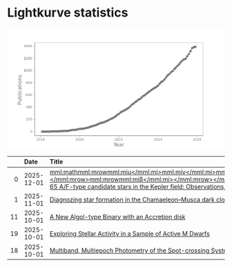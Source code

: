
<h1>Lightkurve statistics</h1>

![publications](out/lightkurve-publications.png)  

|    | Date       | Title                                                                                                                                                                                                                                                                                                                                                                                                                                                                     | Author         |
|---:|:-----------|:--------------------------------------------------------------------------------------------------------------------------------------------------------------------------------------------------------------------------------------------------------------------------------------------------------------------------------------------------------------------------------------------------------------------------------------------------------------------------|:---------------|
|  0 | 2025-12-01 | [<mml:math><mml:mrow><mml:mi>u</mml:mi><mml:mi>v</mml:mi><mml:mi>b</mml:mi><mml:mi>y</mml:mi><mml:mo>‑</mml:mo><mml:msub><mml:mrow><mml:mi>H</mml:mi></mml:mrow><mml:mrow><mml:mi>β</mml:mi></mml:mrow></mml:msub><mml:mspace></mml:mspace></mml:mrow></mml:math> Photoelectric photometry of 65 A/F-type candidate stars in the Kepler field: Observations, stellar parameters and variability analysis](https://ui.adsabs.harvard.edu/abs/2025NewA..12102436F/abstract) | Fox-Machado, L |
|  1 | 2025-11-01 | [Diagnozing star formation in the Chamaeleon–Musca dark cloud complex](https://ui.adsabs.harvard.edu/abs/2025NewA..12002421C/abstract)                                                                                                                                                                                                                                                                                                                                    | Chen, H        |
| 11 | 2025-10-01 | [A New Algol-type Binary with an Accretion disk](https://ui.adsabs.harvard.edu/abs/2025arXiv251007734H/abstract)                                                                                                                                                                                                                                                                                                                                                          | He, T          |
| 19 | 2025-10-01 | [Exploring Stellar Activity in a Sample of Active M Dwarfs](https://ui.adsabs.harvard.edu/abs/2025arXiv251002693R/abstract)                                                                                                                                                                                                                                                                                                                                               | Rajpurohit, A  |
| 18 | 2025-10-01 | [Multiband, Multiepoch Photometry of the Spot-crossing System TOI-3884: Refined System Geometry and Spot Properties](https://ui.adsabs.harvard.edu/abs/2025AJ....170..204M/abstract)                                                                                                                                                                                                                                                                                      | Mori, M        |
    